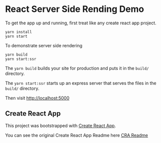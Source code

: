 # React Server Side Rending Demo

To get the app up and running, first treat like any create react app project.

```shell
yarn install
yarn start
```

To demonstrate server side rendering

```shell
yarn build
yarn start:ssr
```

The `yarn build` builds your site for production and puts it in the `build/` directory.

The `yarn start:ssr` starts up an express server that serves the files in the `build/` directory.

Then visit [http://localhost:5000](http://localhost:5000)


## Create React App

This project was bootstrapped with [Create React App](https://github.com/facebook/create-react-app).

You can see the original Create React App Readme here [CRA Readme](CRA_README.md)

